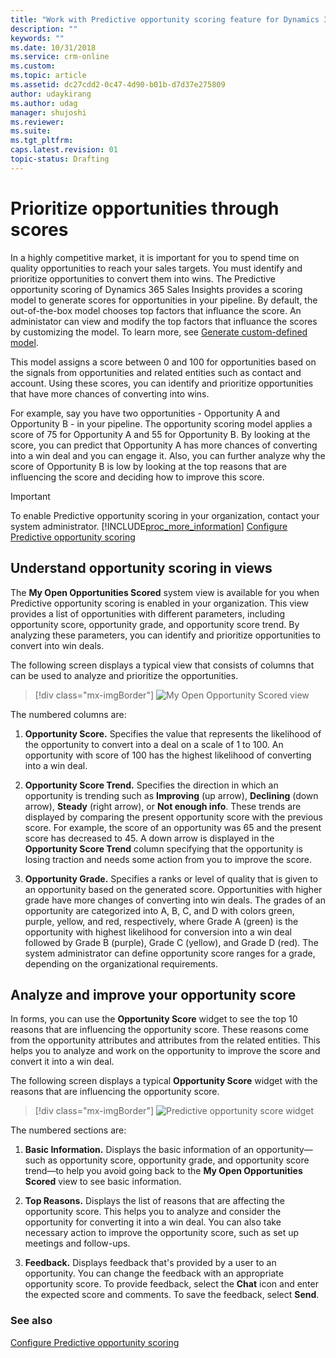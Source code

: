 ```yaml
---
title: "Work with Predictive opportunity scoring feature for Dynamics 365 Sales  | MicrosoftDocs"
description: ""
keywords: ""
ms.date: 10/31/2018
ms.service: crm-online
ms.custom: 
ms.topic: article
ms.assetid: dc27cdd2-0c47-4d90-b01b-d7d37e275809
author: udaykirang
ms.author: udag
manager: shujoshi
ms.reviewer: 
ms.suite: 
ms.tgt_pltfrm: 
caps.latest.revision: 01
topic-status: Drafting
---
```


# Prioritize opportunities through scores

In a highly competitive market, it is important for you to spend time on quality opportunities to reach your sales targets. You must identify and prioritize opportunities to convert them into wins. The Predictive opportunity scoring of Dynamics 365 Sales Insights provides a scoring model to generate scores for opportunities in your pipeline. By default, the out-of-the-box model chooses top factors that influance the score. An administator can view and modify the top factors that influance the scores by customizing the model. To learn more, see [Generate custom-defined model](configure-predictive-opportunity-scoring.md#generate-custom-defined-model).

This model assigns a score between 0 and 100 for opportunities based on the signals from opportunities and related entities such as contact and account. Using these scores, you can identify and prioritize opportunities that have more chances of converting into wins. 

For example, say you have two opportunities - Opportunity A and Opportunity B - in your pipeline. The opportunity scoring model applies a score of 75 for Opportunity A and 55 for Opportunity B. By looking at the score, you can predict that Opportunity A has more chances of converting into a win deal and you can engage it. Also, you can further analyze why the score of Opportunity B is low by looking at the top reasons that are influencing the score and deciding how to improve this score.

> [!IMPORTANT]
> To enable Predictive opportunity scoring in your organization, contact your system administrator.
> [!INCLUDE[proc_more_information](../includes/proc-more-information.md)] [Configure Predictive opportunity scoring](configure-predictive-opportunity-scoring.md)

## Understand opportunity scoring in views

The **My Open Opportunities Scored** system view is available for you when Predictive opportunity scoring is enabled in your organization. This view provides a list of opportunities with different parameters, including opportunity score, opportunity grade, and opportunity score trend. By analyzing these parameters, you can identify and prioritize opportunities to convert into win deals.

The following screen displays a typical view that consists of columns that can be used to analyze and prioritize the opportunities.

> [!div class="mx-imgBorder"]
> ![My Open Opportunity Scored view](media/my-open-opportunity-score-view.png "My Open Opportunity Scored view")

The numbered columns are:

1. **Opportunity Score.** Specifies the value that represents the likelihood of the opportunity to convert into a deal on a scale of 1 to 100. An opportunity with score of 100 has the highest likelihood of converting into a win deal.

1. **Opportunity Score Trend.** Specifies the direction in which an opportunity is trending such as **Improving** (up arrow), **Declining** (down arrow), **Steady** (right arrow), or **Not enough info**. These trends are displayed by comparing the present opportunity score with the previous score. For example, the score of an opportunity was 65 and the present score has decreased to 45. A down arrow is displayed in the **Opportunity Score Trend** column specifying that the opportunity is losing traction and needs some action from you to improve the score.

1. **Opportunity Grade.** Specifies a ranks or level of quality that is given to an opportunity based on the generated score. Opportunities with higher grade have more changes of converting into win deals. The grades of an opportunity are categorized into A, B, C, and D with colors green, purple, yellow, and red, respectively, where Grade A (green) is the opportunity with highest likelihood for conversion into a win deal followed by Grade B (purple), Grade C (yellow), and Grade D (red). The system administrator can define opportunity score ranges for a grade, depending on the organizational requirements. 

## Analyze and improve your opportunity score

In forms, you can use the **Opportunity Score** widget to see the top 10 reasons that are influencing the opportunity score. These reasons come from the opportunity attributes and attributes from the related entities. This helps you to analyze and work on the opportunity to improve the score and convert it into a win deal.

The following screen displays a typical **Opportunity Score** widget with the reasons that are influencing the opportunity score.

> [!div class="mx-imgBorder"]
> ![Predictive opportunity score widget](media/predictive-opportunity-scoring-widget.png "Predictive opportunity score widget")

The numbered sections are:

1. **Basic Information.** Displays the basic information of an opportunity—such as opportunity score, opportunity grade, and opportunity score trend—to help you avoid going back to the **My Open Opportunities Scored** view to see basic information.

2. **Top Reasons.** Displays the list of reasons that are affecting the opportunity score. This helps you to analyze and consider the opportunity for converting it into a win deal. You can also take necessary action to improve the opportunity score, such as set up meetings and follow-ups.

3. **Feedback.** Displays feedback that's provided by a user to an opportunity. You can change the feedback with an appropriate opportunity score. To provide feedback, select the **Chat** icon and enter the expected score and comments. To save the feedback, select **Send**.

### See also

[Configure Predictive opportunity scoring](configure-predictive-opportunity-scoring.md)
